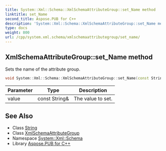 ```yaml
---
title: System::Xml::Schema::XmlSchemaAttributeGroup::set_Name method
linktitle: set_Name
second_title: Aspose.PUB for C++
description: 'System::Xml::Schema::XmlSchemaAttributeGroup::set_Name method. Sets the name of the attribute group in C++.'
type: docs
weight: 800
url: /cpp/system.xml.schema/xmlschemaattributegroup/set_name/
---
```

## XmlSchemaAttributeGroup::set_Name method


Sets the name of the attribute group.

```cpp
void System::Xml::Schema::XmlSchemaAttributeGroup::set_Name(const String &value)
```


| Parameter | Type | Description |
| --- | --- | --- |
| value | const String\& | The value to set. |

## See Also

* Class [String](../../../system/string/)
* Class [XmlSchemaAttributeGroup](../)
* Namespace [System::Xml::Schema](../../)
* Library [Aspose.PUB for C++](../../../)
